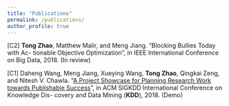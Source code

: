```yaml
---
title: "Publications"
permalink: /publications/
author_profile: true
---
```


[C2] **Tong Zhao**, Matthew Malir, and Meng Jiang. “Blocking Bullies Today with Ac- tionable Objective Optimization”, in IEEE International Conference on Big Data, 2018. (In review)

[C1] Daheng Wang, Meng Jiang, Xueying Wang, **Tong Zhao**, Qingkai Zeng, and Nitesh V. Chawla. “[A Project Showcase for Planning Research Work towards Publishable Success](http://www.kdd.org/kdd2018/files/project-showcase/KDD18_paper_1712.pdf)”, in ACM SIGKDD International Conference on Knowledge Dis- covery and Data Mining (**KDD**), 2018. (Demo)
